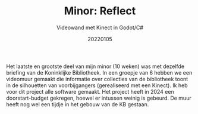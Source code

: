 ﻿---
{
  "title": "Minor: Reflect",
  "subtitle": "Videowand met Kinect in Godot/C#",
  "image": "https://leading-whisper-59df6e3f28.media.strapiapp.com/minor_reflect_d5eae43120.jpg",
  "tags": [
    "in teamverband",
    "programmeren",
    "universiteit"
  ],
  "links": [
    {
      "text": "Projectpagina",
      "href": "https://interactive-environments.nl/reflect/"
    },
    {
      "text": "Repository",
      "href": "https://github.com/interactive-environments/2122-Reflect-flect-flect-flect"
    },
    {
      "text": "Nieuwsartikel",
      "href": "https://www.tudelft.nl/2022/io/januari/tu-delft-interactive-environments-minor-designs-for-national-librarys-digital-collection"
    }
  ],
  "date": "20220105"
}
---

Het laatste en grootste deel van mijn minor (10 weken) was met dezelfde briefing van de Koninklijke Bibliotheek.
In een groepje van 6 hebben we een videomuur gemaakt die informatie over collecties van de bibliotheek toont in de silhouetten van voorbijgangers (gerealiseerd met een Kinect).
Ik heb voor dit project alle software gemaakt.
Het project heeft in 2024 een doorstart-budget gekregen, hoewel er intussen weinig is gebeurd.
De muur heeft nog wel een tijdje in het gebouw van de KB gestaan.